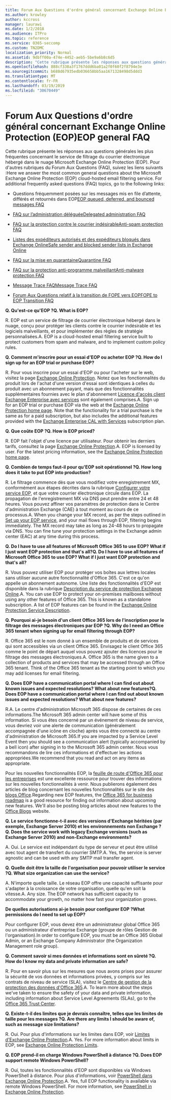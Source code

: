 ```yaml
---
title: Forum Aux Questions d'ordre général concernant Exchange Online Protection (EOP)
ms.author: krowley
author: kccross
manager: laurawi
ms.date: 1/2/2018
ms.audience: ITPro
ms.topic: reference
ms.service: O365-seccomp
ms.custom: TN2DMC
localization_priority: Normal
ms.assetid: 9dbff00a-474e-4452-aeb5-5be9a6b8c6d5
description: "Cette rubrique présente les réponses aux questions générales les plus fréquentes concernant le service de filtrage du courrier électronique hébergé dans le nuage Microsoft Exchange Online Protection (EOP). Pour d'autres rubriques du Forum Aux Questions (FAQ), suivez les liens suivants :"
ms.openlocfilehash: 888cf338a3f1767ddd6ba01a2f0f60f2f8794e3e
ms.sourcegitcommit: b688d67935edb036658bb5aa1671328498d5ddd3
ms.translationtype: MT
ms.contentlocale: fr-FR
ms.lasthandoff: 03/19/2019
ms.locfileid: "30670449"
---
```

# <a name="eop-general-faq"></a><span data-ttu-id="061e4-104">Forum Aux Questions d'ordre général concernant Exchange Online Protection (EOP)</span><span class="sxs-lookup"><span data-stu-id="061e4-104">EOP general FAQ</span></span>

<span data-ttu-id="061e4-p102">Cette rubrique présente les réponses aux questions générales les plus fréquentes concernant le service de filtrage du courrier électronique hébergé dans le nuage Microsoft Exchange Online Protection (EOP). Pour d'autres rubriques du Forum Aux Questions (FAQ), suivez les liens suivants :</span><span class="sxs-lookup"><span data-stu-id="061e4-p102">Here we answer the most common general questions about the Microsoft Exchange Online Protection (EOP) cloud-hosted email filtering service. For additional frequently asked questions (FAQ) topics, go to the following links:</span></span>
  
- <span data-ttu-id="061e4-107">Questions fréquemment posées sur les messages mis en file d’attente, différés et retournés dans EOP</span><span class="sxs-lookup"><span data-stu-id="061e4-107">[EOP queued, deferred, and bounced messages FAQ](eop-queued-deferred-and-bounced-messages-faq.md)</span></span>
    
- [<span data-ttu-id="061e4-108">FAQ sur l’administration déléguée</span><span class="sxs-lookup"><span data-stu-id="061e4-108">Delegated administration FAQ</span></span>](delegated-administration-faq.md)
    
- [<span data-ttu-id="061e4-109">FAQ sur la protection contre le courrier indésirable</span><span class="sxs-lookup"><span data-stu-id="061e4-109">Anti-spam protection FAQ</span></span>](../anti-spam-protection-faq.md)
    
- [<span data-ttu-id="061e4-110">Listes des expéditeurs autorisés et des expéditeurs bloqués dans Exchange Online</span><span class="sxs-lookup"><span data-stu-id="061e4-110">Safe sender and blocked sender lists in Exchange Online</span></span>](../safe-sender-and-blocked-sender-lists-faq.md)
    
- [<span data-ttu-id="061e4-111">FAQ sur la mise en quarantaine</span><span class="sxs-lookup"><span data-stu-id="061e4-111">Quarantine FAQ</span></span>](../quarantine-faq.md)
    
- [<span data-ttu-id="061e4-112">FAQ sur la protection anti-programme malveillant</span><span class="sxs-lookup"><span data-stu-id="061e4-112">Anti-malware protection FAQ </span></span>](../anti-malware-protection-faq-eop.md)
    
- [<span data-ttu-id="061e4-113">Message Trace FAQ</span><span class="sxs-lookup"><span data-stu-id="061e4-113">Message Trace FAQ</span></span>](http://technet.microsoft.com/library/aa49e3f9-a5b1-4410-aac2-ddbbf3f5bfb2.aspx)
    
- [<span data-ttu-id="061e4-114">Forum Aux Questions relatif à la transition de FOPE vers EOP</span><span class="sxs-lookup"><span data-stu-id="061e4-114">FOPE to EOP Transition FAQ</span></span>](http://technet.microsoft.com/library/e0e76b89-b0d3-4c0a-bfc8-137b579e983b.aspx)
    
 <span data-ttu-id="061e4-115">**Q. Qu'est-ce qu'EOP ?**</span><span class="sxs-lookup"><span data-stu-id="061e4-115">**Q. What is EOP?**</span></span>
  
<span data-ttu-id="061e4-p103">R. EOP est un service de filtrage de courrier électronique hébergé dans le nuage, conçu pour protéger les clients contre le courrier indésirable et les logiciels malveillants, et pour implémenter des règles de stratégie personnalisées.</span><span class="sxs-lookup"><span data-stu-id="061e4-p103">A. EOP is a cloud-hosted email filtering service built to protect customers from spam and malware, and to implement custom policy rules.</span></span>
  
 <span data-ttu-id="061e4-118">**Q. Comment m'inscrire pour un essai d'EOP ou acheter EOP ?**</span><span class="sxs-lookup"><span data-stu-id="061e4-118">**Q. How do I sign up for an EOP trial or purchase EOP?**</span></span>
  
<span data-ttu-id="061e4-p104">R. Pour vous inscrire pour un essai d'EOP ou pour l'acheter sur le web, visitez la page [Exchange Online Protection](https://go.microsoft.com/fwlink/p/?LinkId=279912). Notez que les fonctionnalités du produit lors de l'achat d'une version d'essai sont identiques à celles du produit avec un abonnement payant, mais que des fonctionnalités supplémentaires fournies avec le plan d'abonnement [Licence d'accès client Exchange Enterprise avec services](https://go.microsoft.com/fwlink/p/?LinkId=320619) sont également comprises.</span><span class="sxs-lookup"><span data-stu-id="061e4-p104">A. Sign up for an EOP trial or purchase EOP via the web at the [Exchange Online Protection home page](https://go.microsoft.com/fwlink/p/?LinkId=279912). Note that the functionality for a trial purchase is the same as for a paid subscription, but also includes the additional features provided with the [Exchange Enterprise CAL with Services](https://go.microsoft.com/fwlink/p/?LinkId=320619) subscription plan.</span></span> 
  
 <span data-ttu-id="061e4-122">**Q. Que coûte EOP ?**</span><span class="sxs-lookup"><span data-stu-id="061e4-122">**Q. How is EOP priced?**</span></span>
  
<span data-ttu-id="061e4-p105">R. EOP fait l'objet d'une licence par utilisateur. Pour obtenir les derniers tarifs, consultez la page [Exchange Online Protection](https://go.microsoft.com/fwlink/p/?LinkId=279912).</span><span class="sxs-lookup"><span data-stu-id="061e4-p105">A. EOP is licensed by user. For the latest pricing information, see the [Exchange Online Protection home page](https://go.microsoft.com/fwlink/p/?LinkId=279912).</span></span>
  
 <span data-ttu-id="061e4-126">**Q. Combien de temps faut-il pour qu'EOP soit opérationnel ?**</span><span class="sxs-lookup"><span data-stu-id="061e4-126">**Q. How long does it take to put EOP into production?**</span></span>
  
<span data-ttu-id="061e4-p106">R. Le filtrage commence dès que vous modifiez votre enregistrement MX, conformément aux étapes décrites dans la rubrique [Configurer votre service EOP](set-up-your-eop-service.md), et que votre courrier électronique circule dans EOP. La propagation de l'enregistrement MX via DNS peut prendre entre 24 et 48 heures. Vous pouvez affiner vos paramètres de protection dans le Centre d'administration Exchange (CAE) à tout moment au cours de ce processus.</span><span class="sxs-lookup"><span data-stu-id="061e4-p106">A. When you change your MX record, as per the steps outlined in [Set up your EOP service](set-up-your-eop-service.md), and your mail flows through EOP, filtering begins immediately. The MX record may take as long as 24-48 hours to propagate via DNS. You can fine tune your protection settings in the Exchange admin center (EAC) at any time during this process.</span></span>
  
 <span data-ttu-id="061e4-131">**Q. Do I have to use all features of Microsoft Office 365 to use EOP? What if I just want EOP protection and that's all?**</span><span class="sxs-lookup"><span data-stu-id="061e4-131">**Q. Do I have to use all features of Microsoft Office 365 to use EOP? What if I just want EOP protection and that's all?**</span></span>
  
<span data-ttu-id="061e4-p107">R. Vous pouvez utiliser EOP pour protéger vos boîtes aux lettres locales sans utiliser aucune autre fonctionnalité d'Office 365. C'est ce qu'on appelle un abonnement autonome. Une liste des fonctionnalités d'EOP est disponible dans la rubrique [Description du service de protection Exchange Online](https://go.microsoft.com/fwlink/p/?LinkId=320619).</span><span class="sxs-lookup"><span data-stu-id="061e4-p107">A. You can use EOP to protect your on-premises mailboxes without using any other features of Office 365. This is known as a standalone subscription. A list of EOP features can be found in the [Exchange Online Protection Service Description](https://go.microsoft.com/fwlink/p/?LinkId=320619).</span></span>
  
 <span data-ttu-id="061e4-136">**Q. Pourquoi ai-je besoin d'un client Office 365 lors de l'inscription pour le filtrage des messages électroniques par EOP ?**</span><span class="sxs-lookup"><span data-stu-id="061e4-136">**Q. Why do I need an Office 365 tenant when signing up for email filtering through EOP?**</span></span>
  
<span data-ttu-id="061e4-p108">R. Office 365 est le nom donné à un ensemble de produits et de services qui sont accessibles via un client Office 365. Envisagez le client Office 365 comme le point de départ auquel vous pouvez ajouter des licences pour le filtrage des messages électroniques.</span><span class="sxs-lookup"><span data-stu-id="061e4-p108">A. Office 365 is the name given to a collection of products and services that may be accessed through an Office 365 tenant. Think of the Office 365 tenant as the starting point to which you may add licenses for email filtering.</span></span>
  
 <span data-ttu-id="061e4-140">**Q. Does EOP have a communication portal where I can find out about known issues and expected resolutions? What about new features?**</span><span class="sxs-lookup"><span data-stu-id="061e4-140">**Q. Does EOP have a communication portal where I can find out about known issues and expected resolutions? What about new features?**</span></span>
  
<span data-ttu-id="061e4-141">R.</span><span class="sxs-lookup"><span data-stu-id="061e4-141">A.</span></span> <span data-ttu-id="061e4-142">Le centre d'administration Microsoft 365 dispose de certaines de ces informations.</span><span class="sxs-lookup"><span data-stu-id="061e4-142">The Microsoft 365 admin center will have some of this information.</span></span> <span data-ttu-id="061e4-143">Si vous êtes concerné par un événement de niveau de service, vous devriez voir une alerte de communication (généralement accompagnée d'une icône en cloche) après vous être connecté au centre d'administration de Microsoft 365.</span><span class="sxs-lookup"><span data-stu-id="061e4-143">If you are impacted by a Service Level Event then you should see a communication alert (typically accompanied by a bell icon) after signing in to the Microsoft 365 admin center.</span></span> <span data-ttu-id="061e4-144">Nous vous recommandons de lire ces informations et d'effectuer les actions appropriées.</span><span class="sxs-lookup"><span data-stu-id="061e4-144">We recommend that you read and act on any items as appropriate.</span></span>
  
<span data-ttu-id="061e4-p110">Pour les nouvelles fonctionnalités EOP, la [feuille de route d'Office 365 pour les entreprises](https://office.microsoft.com/en-us/products/office-365-roadmap-FX104343353.aspx) est une excellente ressource pour trouver des informations sur les nouvelles fonctionnalités à venir. Nous publierons également des articles de blog concernant les nouvelles fonctionnalités sur le site des [blogs Office](https://go.microsoft.com/fwlink/p/?LinkId=392724).</span><span class="sxs-lookup"><span data-stu-id="061e4-p110">Regarding new EOP features, the [Office 365 for business roadmap](https://office.microsoft.com/en-us/products/office-365-roadmap-FX104343353.aspx) is a good resource for finding out information about upcoming new features. We'll also be posting blog articles about new features to the [Office Blogs](https://go.microsoft.com/fwlink/p/?LinkId=392724) website.</span></span> 
  
 <span data-ttu-id="061e4-147">**Q. Le service fonctionne-t-il avec des versions d'Exchange héritées (par exemple, Exchange Server 2010) et les environnements non Exchange ?**</span><span class="sxs-lookup"><span data-stu-id="061e4-147">**Q. Does the service work with legacy Exchange versions (such as Exchange Server 2010) and non-Exchange environments?**</span></span>
  
<span data-ttu-id="061e4-p111">A. Oui. Le service est indépendant du type de serveur et peut être utilisé avec tout agent de transfert du courrier SMTP.</span><span class="sxs-lookup"><span data-stu-id="061e4-p111">A. Yes, the service is server agnostic and can be used with any SMTP mail transfer agent.</span></span>
  
 <span data-ttu-id="061e4-150">**Q. Quelle doit être la taille de l'organisation pour pouvoir utiliser le service ?**</span><span class="sxs-lookup"><span data-stu-id="061e4-150">**Q. What size organization can use the service?**</span></span>
  
<span data-ttu-id="061e4-p112">A. N'importe quelle taille. Le réseau EOP offre une capacité suffisante pour s'adapter à la croissance de votre organisation, quelle qu'en soit la vitesse.</span><span class="sxs-lookup"><span data-stu-id="061e4-p112">A. Any size. The EOP network has sufficient capacity to accommodate your growth, no matter how fast your organization grows.</span></span>
  
 <span data-ttu-id="061e4-154">**De quelles autorisations ai-je besoin pour configurer EOP ?**</span><span class="sxs-lookup"><span data-stu-id="061e4-154">**What permissions do I need to set up EOP?**</span></span>
  
<span data-ttu-id="061e4-155">Pour configurer EOP, vous devez être un administrateur global Office 365 ou un administrateur d'entreprise Exchange (groupe de rôles Gestion de l'organisation).</span><span class="sxs-lookup"><span data-stu-id="061e4-155">In order to configure EOP, you must be an Office 365 Global Admin, or an Exchange Company Administrator (the Organization Management role group).</span></span>
  
 <span data-ttu-id="061e4-156">**Q. Comment savoir si mes données et informations sont en sûreté ?**</span><span class="sxs-lookup"><span data-stu-id="061e4-156">**Q. How do I know my data and private information are safe?**</span></span>
  
<span data-ttu-id="061e4-p113">R. Pour en savoir plus sur les mesures que nous avons prises pour assurer la sécurité de vos données et informations privées, y compris sur les contrats de niveau de service (SLA), visitez le [Centre de gestion de la protection des données d'Office 365](https://go.microsoft.com/fwlink/p/?LinkId=285405).</span><span class="sxs-lookup"><span data-stu-id="061e4-p113">A. To learn more about the steps we've taken to ensure the safety of your data and private information, including information about Service Level Agreements (SLAs), go to the [Office 365 Trust Center](https://go.microsoft.com/fwlink/p/?LinkId=285405).</span></span>
  
 <span data-ttu-id="061e4-159">**Q. Existe-t-il des limites que je devrais connaître, telles que les limites de taille pour les messages ?**</span><span class="sxs-lookup"><span data-stu-id="061e4-159">**Q. Are there any limits I should be aware of, such as message size limitations?**</span></span>
  
<span data-ttu-id="061e4-p114">R. Oui. Pour plus d'informations sur les limites dans EOP, voir [Limites d'Exchange Online Protection](https://go.microsoft.com/fwlink/p/?LinkId=402617).</span><span class="sxs-lookup"><span data-stu-id="061e4-p114">A. Yes. For more information about limits in EOP, see [Exchange Online Protection Limits](https://go.microsoft.com/fwlink/p/?LinkId=402617).</span></span> 
  
 <span data-ttu-id="061e4-163">**Q. EOP prend-il en charge Windows PowerShell à distance ?**</span><span class="sxs-lookup"><span data-stu-id="061e4-163">**Q. Does EOP support remote Windows PowerShell?**</span></span>
  
<span data-ttu-id="061e4-p115">R. Oui, toutes les fonctionnalités d'EOP sont disponibles via Windows PowerShell à distance. Pour plus d'informations, voir [PowerShell dans Exchange Online Protection](http://technet.microsoft.com/library/f7918a88-774a-405e-945b-bc2f5ee9f748.aspx).</span><span class="sxs-lookup"><span data-stu-id="061e4-p115">A. Yes, full EOP functionality is available via remote Windows PowerShell. For more information, see [PowerShell in Exchange Online Protection](http://technet.microsoft.com/library/f7918a88-774a-405e-945b-bc2f5ee9f748.aspx).</span></span>
  


